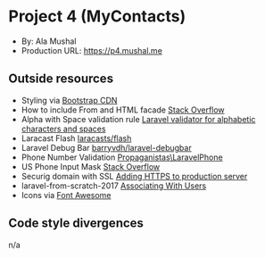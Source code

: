 # Project 4 (MyContacts)
+ By: Ala Mushal
+ Production URL: <https://p4.mushal.me>

## Outside resources
+ Styling via [Bootstrap CDN](https://www.bootstrapcdn.com)
+ How to include From and HTML facade [Stack Overflow](https://stackoverflow.com/questions/47055900/class-form-not-found-in-view-file-blade-php)
+ Alpha with Space validation rule [Laravel validator for alphabetic characters and spaces](https://learninglaravel.net/laravel-validator-for-alphabetic-characters-and-spaces)
+ Laracast Flash [laracasts/flash](https://github.com/laracasts/flash)
+ Laravel Debug Bar [barryvdh/laravel-debugbar](https://github.com/barryvdh/laravel-debugbar)
+ Phone Number Validation [Propaganistas\LaravelPhone](https://github.com/Propaganistas/Laravel-Phone)
+ US Phone Input Mask [Stack Overflow](https://stackoverflow.com/questions/17651207/mask-us-phone-number-string-with-javascript)
+ Securig domain with SSL [Adding HTTPS to production server](https://github.com/susanBuck/dwa15-spring2018/issues/64)
+ laravel-from-scratch-2017 [Associating With Users](https://laracasts.com/series/laravel-from-scratch-2017/episodes/18?autoplay=true)
+ Icons via [Font Awesome](https://fontawesome.com)

## Code style divergences
n/a